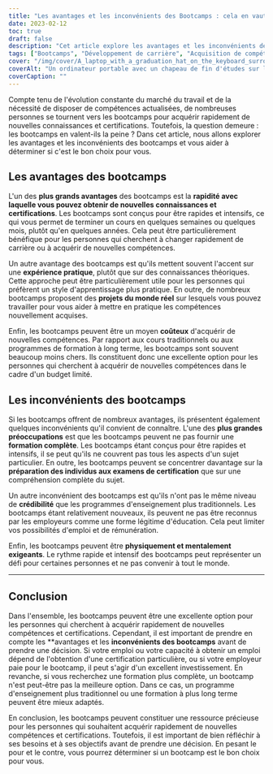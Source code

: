 ```yaml
---
title: "Les avantages et les inconvénients des Bootcamps : cela en vaut-il la peine ?"
date: 2023-02-12
toc: true
draft: false
description: "Cet article explore les avantages et les inconvénients des bootcamps et aide les individus à déterminer s'ils sont le bon choix pour acquérir rapidement de nouvelles compétences et certifications."
tags: ["Bootcamps", "Développement de carrière", "Acquisition de compétences", "Certifications", "L'éducation", "Marché de l'emploi", "Expérience pratique", "Rentabilité", "Éducation complète", "Crédibilité", "Exigences physiques et mentales"]
cover: "/img/cover/A_laptop_with_a_graduation_hat_on_the_keyboard_surrounded_by_books.png"
coverAlt: "Un ordinateur portable avec un chapeau de fin d'études sur le clavier, entouré de piles de livres et d'un chronomètre"
coverCaption: ""
---
```


Compte tenu de l'évolution constante du marché du travail et de la nécessité de disposer de compétences actualisées, de nombreuses personnes se tournent vers les bootcamps pour acquérir rapidement de nouvelles connaissances et certifications. Toutefois, la question demeure : les bootcamps en valent-ils la peine ? Dans cet article, nous allons explorer les avantages et les inconvénients des bootcamps et vous aider à déterminer si c'est le bon choix pour vous.

## Les avantages des bootcamps

L'un des **plus grands avantages** des bootcamps est la **rapidité avec laquelle vous pouvez obtenir de nouvelles connaissances et certifications**. Les bootcamps sont conçus pour être rapides et intensifs, ce qui vous permet de terminer un cours en quelques semaines ou quelques mois, plutôt qu'en quelques années. Cela peut être particulièrement bénéfique pour les personnes qui cherchent à changer rapidement de carrière ou à acquérir de nouvelles compétences.

Un autre avantage des bootcamps est qu'ils mettent souvent l'accent sur une **expérience pratique**, plutôt que sur des connaissances théoriques. Cette approche peut être particulièrement utile pour les personnes qui préfèrent un style d'apprentissage plus pratique. En outre, de nombreux bootcamps proposent des **projets du monde réel** sur lesquels vous pouvez travailler pour vous aider à mettre en pratique les compétences nouvellement acquises.

Enfin, les bootcamps peuvent être un moyen **coûteux** d'acquérir de nouvelles compétences. Par rapport aux cours traditionnels ou aux programmes de formation à long terme, les bootcamps sont souvent beaucoup moins chers. Ils constituent donc une excellente option pour les personnes qui cherchent à acquérir de nouvelles compétences dans le cadre d'un budget limité.

## Les inconvénients des bootcamps

Si les bootcamps offrent de nombreux avantages, ils présentent également quelques inconvénients qu'il convient de connaître. L'une des **plus grandes préoccupations** est que les bootcamps peuvent ne pas fournir une **formation complète**. Les bootcamps étant conçus pour être rapides et intensifs, il se peut qu'ils ne couvrent pas tous les aspects d'un sujet particulier. En outre, les bootcamps peuvent se concentrer davantage sur la **préparation des individus aux examens de certification** que sur une compréhension complète du sujet.

Un autre inconvénient des bootcamps est qu'ils n'ont pas le même niveau de **crédibilité** que les programmes d'enseignement plus traditionnels. Les bootcamps étant relativement nouveaux, ils peuvent ne pas être reconnus par les employeurs comme une forme légitime d'éducation. Cela peut limiter vos possibilités d'emploi et de rémunération.

Enfin, les bootcamps peuvent être **physiquement et mentalement exigeants**. Le rythme rapide et intensif des bootcamps peut représenter un défi pour certaines personnes et ne pas convenir à tout le monde.

________

## Conclusion

Dans l'ensemble, les bootcamps peuvent être une excellente option pour les personnes qui cherchent à acquérir rapidement de nouvelles compétences et certifications. Cependant, il est important de prendre en compte les **avantages et les **inconvénients des bootcamps** avant de prendre une décision. Si votre emploi ou votre capacité à obtenir un emploi dépend de l'obtention d'une certification particulière, ou si votre employeur paie pour le bootcamp, il peut s'agir d'un excellent investissement. En revanche, si vous recherchez une formation plus complète, un bootcamp n'est peut-être pas la meilleure option. Dans ce cas, un programme d'enseignement plus traditionnel ou une formation à plus long terme peuvent être mieux adaptés.

En conclusion, les bootcamps peuvent constituer une ressource précieuse pour les personnes qui souhaitent acquérir rapidement de nouvelles compétences et certifications. Toutefois, il est important de bien réfléchir à ses besoins et à ses objectifs avant de prendre une décision. En pesant le pour et le contre, vous pourrez déterminer si un bootcamp est le bon choix pour vous.
